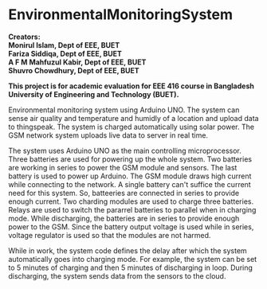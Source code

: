 # EnvironmentalMonitoringSystem

**Creators: <br />
Monirul Islam, Dept of EEE, BUET <br />
Fariza Siddiqa, Dept of EEE, BUET <br />
A F M Mahfuzul Kabir, Dept of EEE, BUET <br />
Shuvro Chowdhury, Dept of EEE, BUET <br />**

**This project is for academic evaluation for EEE 416 course in Bangladesh University of Engineering and Technology (BUET).**

Environmental monitoring system using Arduino UNO. The system can sense air quality and temperature and humidly of a location and upload data to thingspeak. 
The system is charged automatically using solar power. The GSM network system uploads live data to server in real time.

The system uses Arduino UNO as the main controlling microprocessor. Three batteries are used for powering up the whole system. 
Two batteries are working in series to power the GSM module and sensors. The last battery is used to power up Arduino.
The GSM module draws high current while connecting to the network. A single battery can't suffice the current need for this system. So, batteeries are connected in
series to provide enough current.
Two charding modules are used to charge three batteries. Relays are used to switch the pararrel batteries to parallel when in charging mode. While discharging, the 
batteries are in series to provide enough power to the GSM. Since the battery output voltage is used while in series, voltage regulator is used so that the modules
are not harmed.

While in work, the system code defines the delay after which the system automatically goes into charging mode. For example, the system can be set to 5 minutes of charging
and then 5 minutes of discharging in loop. During discharging, the system sends data from the sensors to the cloud.
